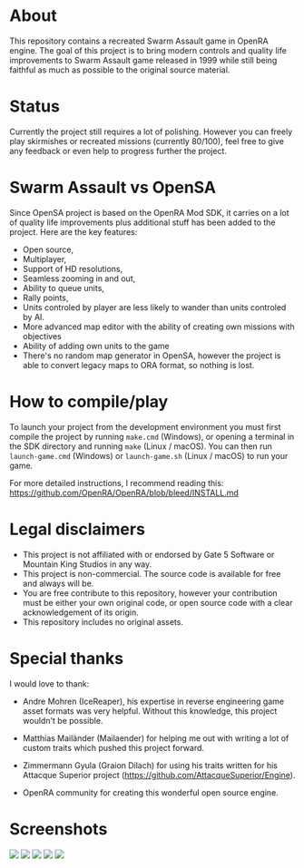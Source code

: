 # About

This repository contains a recreated Swarm Assault game in OpenRA engine. The goal of this project is to bring modern controls and quality life improvements to Swarm Assault game released in 1999 while still being faithful as much as possible to the original source material.

# Status

Currently the project still requires a lot of polishing. However you can freely play skirmishes or recreated missions (currently 80/100), feel free to give any feedback or even help to progress further the project.

# Swarm Assault vs OpenSA

Since OpenSA project is based on the OpenRA Mod SDK, it carries on a lot of quality life improvements plus additional stuff has been added to the project. Here are the key features:

- Open source,
- Multiplayer,
- Support of HD resolutions,
- Seamless zooming in and out,
- Ability to queue units,
- Rally points,
- Units controled by player are less likely to wander than units controled by AI.
- More advanced map editor with the ability of creating own missions with objectives
- Ability of adding own units to the game
- There's no random map generator in OpenSA, however the project is able to convert legacy maps to ORA format, so nothing is lost.

# How to compile/play

To launch your project from the development environment you must first compile the project by running `make.cmd` (Windows), or opening a terminal in the SDK directory and running `make` (Linux / macOS).  You can then run `launch-game.cmd` (Windows) or `launch-game.sh` (Linux / macOS) to run your game.

For more detailed instructions, I recommend reading this: https://github.com/OpenRA/OpenRA/blob/bleed/INSTALL.md

# Legal disclaimers

* This project is not affiliated with or endorsed by Gate 5 Software or Mountain King Studios in any way.
* This project is non-commercial. The source code is available for free and always will be.
* You are free contribute to this repository, however your contribution must be either your own original code, or open source code with a
  clear acknowledgement of its origin.
* This repository includes no original assets.

# Special thanks

I would love to thank:

* Andre Mohren (IceReaper), his expertise in reverse engineering game asset formats was very helpful. Without this knowledge, this project wouldn't be possible.

* Matthias Mailänder (Mailaender) for helping me out with writing a lot of custom traits which pushed this project forward.

* Zimmermann Gyula (Graion Dilach) for using his traits written for his Attacque Superior project (https://github.com/AttacqueSuperior/Engine).

* OpenRA community for creating this wonderful open source engine.

# Screenshots

![](https://media.moddb.com/cache/images/mods/1/42/41459/thumb_620x2000/OpenRA-2020-05-31T094932231Z.png)
![](https://media.moddb.com/cache/images/mods/1/42/41459/thumb_620x2000/OpenRA-2020-05-31T085512814Z.png)
![](https://media.moddb.com/cache/images/mods/1/42/41459/thumb_620x2000/OpenRA-2020-05-31T085338835Z.png)
![](https://media.moddb.com/cache/images/mods/1/42/41459/thumb_620x2000/OpenRA-2020-05-31T085934410Z.png)
![](https://media.moddb.com/cache/images/mods/1/42/41459/thumb_620x2000/OpenRA-2020-05-31T090120130Z.png)
